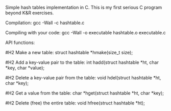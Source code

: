 Simple hash tables implementation in C.
This is my first serious C program beyond K&R exercises.

Compilation:
gcc -Wall -c hashtable.c

Compiling with your code:
gcc -Wall -o executable hashtable.o executable.c

API functions:

#H2 Make a new table:
struct hashtable *hmake(size_t size);

#H2 Add a key-value pair to the table:
int hadd(struct hashtable *ht, char *key, char *value);

#H2 Delete a key-value pair from the table:
void hdel(struct hashtable *ht, char *key);

#H2 Get a value from the table:
char *hget(struct hashtable *ht, char *key);

#H2 Delete (free) the entire table:
void hfree(struct hashtable *ht);
